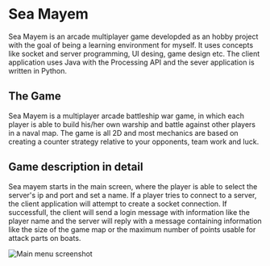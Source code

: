 # Sea Mayem

Sea Mayem is an arcade multiplayer game developded as an hobby project with the goal of being a learning environment for myself. It uses concepts like socket and server programming, UI desing, game design etc. The client application uses Java with the Processing API and the sever application is written in Python.

## The Game

Sea Mayem is a multiplayer arcade battleship war game, in which each player is able to build his/her own warship and battle against other players in a naval map. The game is all 2D and most mechanics are based on creating a counter strategy relative to your opponents, team work and luck.

## Game description in detail

Sea mayem starts in the main screen, where the player is able to select the server's ip and port and set a name. If a player tries to connect to a server, the client application will attempt to create a socket connection. If successfull, the client will send a login message with information like the player name and the server will reply with a message containing information like the size of the game map or the maximum number of points usable for attack parts on boats.

![Main menu screenshot](https://imgur.com/oYU0JKB "Main Menu")
